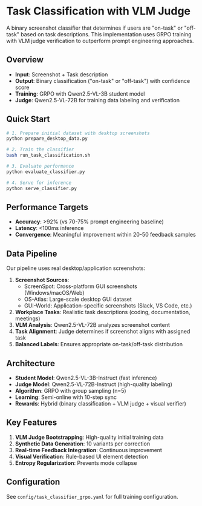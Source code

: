 # Task Classification with VLM Judge

A binary screenshot classifier that determines if users are "on-task" or "off-task" based on task descriptions. This implementation uses GRPO training with VLM judge verification to outperform prompt engineering approaches.

## Overview

- **Input**: Screenshot + Task description
- **Output**: Binary classification ("on-task" or "off-task") with confidence score
- **Training**: GRPO with Qwen2.5-VL-3B student model
- **Judge**: Qwen2.5-VL-72B for training data labeling and verification

## Quick Start

```bash
# 1. Prepare initial dataset with desktop screenshots
python prepare_desktop_data.py

# 2. Train the classifier
bash run_task_classification.sh

# 3. Evaluate performance
python evaluate_classifier.py

# 4. Serve for inference
python serve_classifier.py
```

## Performance Targets

- **Accuracy**: >92% (vs 70-75% prompt engineering baseline)
- **Latency**: <100ms inference
- **Convergence**: Meaningful improvement within 20-50 feedback samples

## Data Pipeline

Our pipeline uses real desktop/application screenshots:

1. **Screenshot Sources**: 
   - ScreenSpot: Cross-platform GUI screenshots (Windows/macOS/Web)
   - OS-Atlas: Large-scale desktop GUI dataset
   - GUI-World: Application-specific screenshots (Slack, VS Code, etc.)
2. **Workplace Tasks**: Realistic task descriptions (coding, documentation, meetings)
3. **VLM Analysis**: Qwen2.5-VL-72B analyzes screenshot content
4. **Task Alignment**: Judge determines if screenshot aligns with assigned task
5. **Balanced Labels**: Ensures appropriate on-task/off-task distribution

## Architecture

- **Student Model**: Qwen2.5-VL-3B-Instruct (fast inference)
- **Judge Model**: Qwen2.5-VL-72B-Instruct (high-quality labeling)
- **Algorithm**: GRPO with group sampling (n=5)
- **Learning**: Semi-online with 10-step sync
- **Rewards**: Hybrid (binary classification + VLM judge + visual verifier)

## Key Features

1. **VLM Judge Bootstrapping**: High-quality initial training data
2. **Synthetic Data Generation**: 10 variants per correction
3. **Real-time Feedback Integration**: Continuous improvement
4. **Visual Verification**: Rule-based UI element detection
5. **Entropy Regularization**: Prevents mode collapse

## Configuration

See `config/task_classifier_grpo.yaml` for full training configuration.